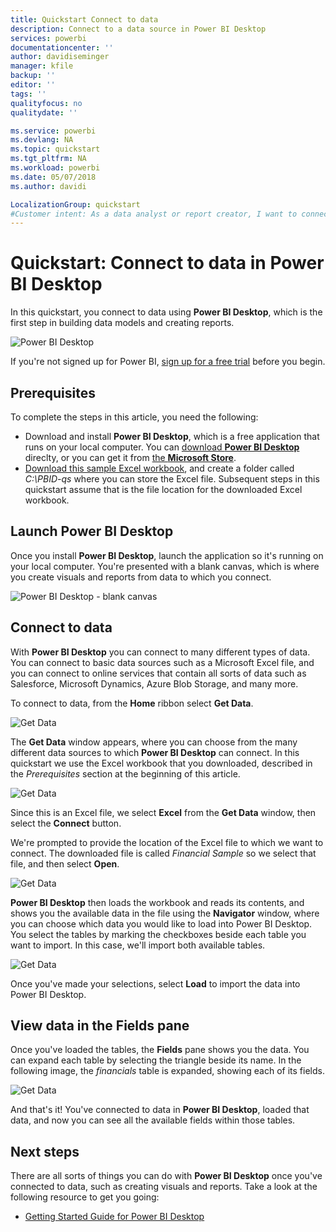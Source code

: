 ```yaml
---
title: Quickstart Connect to data
description: Connect to a data source in Power BI Desktop
services: powerbi
documentationcenter: ''
author: davidiseminger
manager: kfile
backup: ''
editor: ''
tags: ''
qualityfocus: no
qualitydate: ''

ms.service: powerbi
ms.devlang: NA
ms.topic: quickstart
ms.tgt_pltfrm: NA
ms.workload: powerbi
ms.date: 05/07/2018
ms.author: davidi

LocalizationGroup: quickstart
#Customer intent: As a data analyst or report creator, I want to connect to data in Power BI Desktop, so I can use Power BI Desktop to build data models and create reports.
---
```

# Quickstart: Connect to data in Power BI Desktop

In this quickstart, you connect to data using **Power BI Desktop**, which is the first step in building data models and creating reports.

![Power BI Desktop](media/desktop-what-is-desktop/what-is-desktop_01.png)

If you're not signed up for Power BI, [sign up for a free trial](https://app.powerbi.com/signupredirect?pbi_source=web) before you begin.

## Prerequisites

To complete the steps in this article, you need the following:
* Download and install **Power BI Desktop**, which is a free application that runs on your local computer. You can [download **Power BI Desktop**](https://powerbi.microsoft.com/desktop) direclty, or you can get it from [the **Microsoft Store**](http://aka.ms/pbidesktopstore).
* [Download this sample Excel workbook](http://go.microsoft.com/fwlink/?LinkID=521962), and create a folder called *C:\PBID-qs* where you can store the Excel file. Subsequent steps in this quickstart assume that is the file location for the downloaded Excel workbook.

## Launch Power BI Desktop

Once you install **Power BI Desktop**, launch the application so it's running on your local computer. You're presented with a blank canvas, which is where you create visuals and reports from data to which you connect. 

![Power BI Desktop - blank canvas](media/desktop-quickstart-connect-to-data/qs-connect-data_01.png)

## Connect to data

With **Power BI Desktop** you can connect to many different types of data. You can connect to basic data sources such as a Microsoft Excel file, and you can connect to online services that contain all sorts of data such as Salesforce, Microsoft Dynamics, Azure Blob Storage, and many more. 

To connect to data, from the **Home** ribbon select **Get Data**.

![Get Data](media/desktop-quickstart-connect-to-data/qs-connect-data_02.png)

The **Get Data** window appears, where you can choose from the many different data sources to which **Power BI Desktop** can connect. In this quickstart we use the Excel workbook that you downloaded, described in the *Prerequisites* section at the beginning of this article. 

![Get Data](media/desktop-quickstart-connect-to-data/qs-connect-data_03.png)

Since this is an Excel file, we select **Excel** from the **Get Data** window, then select the **Connect** button.

We're prompted to provide the location of the Excel file to which we want to connect. The downloaded file is called *Financial Sample* so we select that file, and then select **Open**.

![Get Data](media/desktop-quickstart-connect-to-data/qs-connect-data_04.png)

**Power BI Desktop** then loads the workbook and reads its contents, and shows you the available data in the file using the **Navigator** window, where you can choose which data you would like to load into Power BI Desktop. You select the tables by marking the checkboxes beside each table you want to import. In this case, we'll import both available tables.

![Get Data](media/desktop-quickstart-connect-to-data/qs-connect-data_05.png)

Once you've made your selections, select **Load** to import the data into Power BI Desktop.

## View data in the Fields pane

Once you've loaded the tables, the **Fields** pane shows you the data. You can expand each table by selecting the triangle beside its name. In the following image, the *financials* table is expanded, showing each of its fields. 

![Get Data](media/desktop-quickstart-connect-to-data/qs-connect-data_06.png)

And that's it! You've connected to data in **Power BI Desktop**, loaded that data, and now you can see all the available fields within those tables.


## Next steps
There are all sorts of things you can do with **Power BI Desktop** once you've connected to data, such as creating visuals and reports. Take a look at the following resource to get you going:

* [Getting Started Guide for Power BI Desktop](desktop-getting-started.md)


